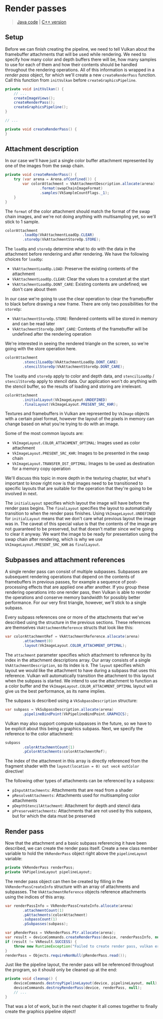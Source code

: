# Render passes

> [Java code](https://github.com/club-doki7/vulkan4j/tree/master/modules/tutorial/src/main/java/tutorial/vulkan/part03/ch11/Main.java) | [C++ version](https://vulkan-tutorial.com/Drawing_a_triangle/Graphics_pipeline_basics/Render_passes)

## Setup

Before we can finish creating the pipeline, we need to tell Vulkan about the framebuffer attachments that will be used while rendering. We need to specify how many color and depth buffers there will be, how many samples to use for each of them and how their contents should be handled throughout the rendering operations. All of this information is wrapped in a *render pass* object, for which we'll create a new `createRenderPass` function. Call this function from `initVulkan` before `createGraphicsPipeline`.

```java
private void initVulkan() {
    // ...
    createImageViews();
    createRenderPass();
    createGraphicsPipeline();
}

// ...

private void createRenderPass() {
}
```

## Attachment description

In our case we'll have just a single color buffer attachment represented by one of the images from the swap chain.

```java
private void createRenderPass() {
    try (var arena = Arena.ofConfined()) {
        var colorAttachment = VkAttachmentDescription.allocate(arena)
                .format(swapChainImageFormat)
                .samples(VkSampleCountFlags._1);
    }
}
```

The `format` of the color attachment should match the format of the swap chain images, and we're not doing anything with multisampling yet, so we'll stick to 1 sample.

```java
colorAttachment
        .loadOp(VkAttachmentLoadOp.CLEAR)
        .storeOp(VkAttachmentStoreOp.STORE);
```

The `loadOp` and `storeOp` determine what to do with the data in the attachment before rendering and after rendering. We have the following choices for `loadOp`:

- `VkAttachmentLoadOp.LOAD`: Preserve the existing contents of the attachment
- `VkAttachmentLoadOp.CLEAR`: Clear the values to a constant at the start
- `VkAttachmentLoadOp.DONT_CARE`: Existing contents are undefined; we don't care about them

In our case we're going to use the clear operation to clear the framebuffer to black before drawing a new frame. There are only two possibilities for the `storeOp`:

- `VkAttachmentStoreOp.STORE`: Rendered contents will be stored in memory and can be read later
- `VkAttachmentStoreOp.DONT_CARE`: Contents of the framebuffer will be undefined after the rendering operation

We're interested in seeing the rendered triangle on the screen, so we're going with the store operation here.

```java
colorAttachment
        .stencilLoadOp(VkAttachmentLoadOp.DONT_CARE)
        .stencilStoreOp(VkAttachmentStoreOp.DONT_CARE);
```

The `loadOp` and `storeOp` apply to color and depth data, and `stencilLoadOp` / `stencilStoreOp` apply to stencil data. Our application won't do anything with the stencil buffer, so the results of loading and storing are irrelevant.

```java
colorAttachment
        .initialLayout(VkImageLayout.UNDEFINED)
        .finalLayout(VkImageLayout.PRESENT_SRC_KHR);
```

Textures and framebuffers in Vulkan are represented by `VkImage` objects with a certain pixel format, however the layout of the pixels in memory can change based on what you're trying to do with an image.

Some of the most common layouts are:

- `VkImageLayout.COLOR_ATTACHMENT_OPTIMAL`: Images used as color attachment
- `VkImageLayout.PRESENT_SRC_KHR`: Images to be presented in the swap chain
- `VkImageLayout.TRANSFER_DST_OPTIMAL`: Images to be used as destination for a memory copy operation

We'll discuss this topic in more depth in the texturing chapter, but what's important to know right now is that images need to be transitioned to specific layouts that are suitable for the operation that they're going to be involved in next.

The `initialLayout` specifies which layout the image will have before the render pass begins. The `finalLayout` specifies the layout to automatically transition to when the render pass finishes. Using `VkImageLayout.UNDEFINED` for `initialLayout` means that we don't care what previous layout the image was in. The caveat of this special value is that the contents of the image are not guaranteed to be preserved, but that doesn't matter since we're going to clear it anyway. We want the image to be ready for presentation using the swap chain after rendering, which is why we use `VkImageLayout.PRESENT_SRC_KHR` as `finalLayout`.

## Subpasses and attachment references

A single render pass can consist of multiple subpasses. Subpasses are subsequent rendering operations that depend on the contents of framebuffers in previous passes, for example a sequence of post-processing effects that are applied one after another. If you group these rendering operations into one render pass, then Vulkan is able to reorder the operations and conserve memory bandwidth for possibly better performance. For our very first triangle, however, we'll stick to a single subpass.

Every subpass references one or more of the attachments that we've described using the structure in the previous sections. These references are themselves `VkAttachmentReference` structs that look like this:

```java
var colorAttachmentRef = VkAttachmentReference.allocate(arena)
        .attachment(0)
        .layout(VkImageLayout.COLOR_ATTACHMENT_OPTIMAL);
```

The `attachment` parameter specifies which attachment to reference by its index in the attachment descriptions array. Our array consists of a single `VkAttachmentDescription`, so its index is `0`. The `layout` specifies which layout we would like the attachment to have during a subpass that uses this reference. Vulkan will automatically transition the attachment to this layout when the subpass is started. We intend to use the attachment to function as a color buffer and the `VkImageLayout.COLOR_ATTACHMENT_OPTIMAL` layout will give us the best performance, as its name implies.

The subpass is described using a `VkSubpassDescription` structure:

```java
var subpass = VkSubpassDescription.allocate(arena)
        .pipelineBindPoint(VkPipelineBindPoint.GRAPHICS);
```

Vulkan may also support compute subpasses in the future, so we have to be explicit about this being a graphics subpass. Next, we specify the reference to the color attachment:

```java
subpass
        .colorAttachmentCount(1)
        .pColorAttachments(colorAttachmentRef);
```

The index of the attachment in this array is directly referenced from the fragment shader with the `layout(location = 0) out vec4 outColor` directive!

The following other types of attachments can be referenced by a subpass:

- `pInputAttachments`: Attachments that are read from a shader
- `pResolveAttachments`: Attachments used for multisampling color attachments
- `pDepthStencilAttachment`: Attachment for depth and stencil data
- `pPreserveAttachments`: Attachments that are not used by this subpass, but for which the data must be preserved

## Render pass

Now that the attachment and a basic subpass referencing it have been described, we can create the render pass itself. Create a new class member variable to hold the `VkRenderPass` object right above the `pipelineLayout` variable:

```java
private VkRenderPass renderPass;
private VkPipelineLayout pipelineLayout;
```

The render pass object can then be created by filling in the `VkRenderPassCreateInfo` structure with an array of attachments and subpasses. The `VkAttachmentReference` objects reference attachments using the indices of this array.

```java
var renderPassInfo = VkRenderPassCreateInfo.allocate(arena)
        .attachmentCount(1)
        .pAttachments(colorAttachment)
        .subpassCount(1)
        .pSubpasses(subpass);

var pRenderPass = VkRenderPass.Ptr.allocate(arena);
var result = deviceCommands.createRenderPass(device, renderPassInfo, null, pRenderPass);
if (result != VkResult.SUCCESS) {
    throw new RuntimeException("Failed to create render pass, vulkan error code: " + VkResult.explain(result));
}
renderPass = Objects.requireNonNull(pRenderPass.read());
```

Just like the pipeline layout, the render pass will be referenced throughout the program, so it should only be cleaned up at the end:

```java
private void cleanup() {
    deviceCommands.destroyPipelineLayout(device, pipelineLayout, null);
    deviceCommands.destroyRenderPass(device, renderPass, null);
    // ...
}
```

That was a lot of work, but in the next chapter it all comes together to finally create the graphics pipeline object!
